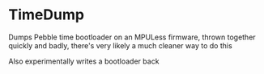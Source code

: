 # TimeDump

Dumps Pebble time bootloader on an MPULess firmware, thrown together quickly and badly, there's very likely a much cleaner way to do this

Also experimentally writes a bootloader back
